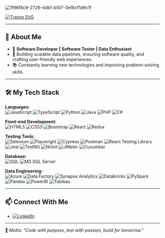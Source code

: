 ![1f96f8c9-2726-4db1-b107-3e16cf1d9c1f](https://github.com/user-attachments/assets/3069910d-6a60-45fb-9108-2b8b8f2721f8)

<a href="https://git.io/typing-svg"><img src="https://readme-typing-svg.demolab.com?font=Fira+Code&pause=1000&width=435&lines=Code+with+purpose,;test+with+passion,;build+for+tomorrow." alt="Typing SVG" /></a>

---

## 🚀 About Me
- 🧠 **Software Developer | Software Tester | Data Enthusiast**
- 🌟 Building scalable data pipelines, ensuring software quality, and crafting user-friendly web experiences.
- 📚 Constantly learning new technologies and improving problem-solving skills.

---

## 🛠️ My Tech Stack

**Languages:**  
![JavaScript](https://img.shields.io/badge/-JavaScript-000?&logo=javascript) 
![TypeScript](https://img.shields.io/badge/-TypeScript-000?&logo=typescript)
![Python](https://img.shields.io/badge/-Python-000?&logo=python)
![Java](https://img.shields.io/badge/-Java-000?&logo=java)
![PHP](https://img.shields.io/badge/-PHP-000?&logo=php)
![C#](https://img.shields.io/badge/-CSharp-000?&logo=csharp)

**Front-end Development:**  
![HTML5](https://img.shields.io/badge/-HTML5-000?&logo=html5)
![CSS3](https://img.shields.io/badge/-CSS3-000?&logo=css3)
![Bootstrap](https://img.shields.io/badge/-Bootstrap-000?&logo=bootstrap)
![React](https://img.shields.io/badge/-React-000?&logo=react)
![Redux](https://img.shields.io/badge/-Redux-000?&logo=redux)

**Testing Tools:**  
![Selenium](https://img.shields.io/badge/-Selenium-000?&logo=selenium)
![Playwright](https://img.shields.io/badge/-Playwright-000?&logo=microsoft)
![Cypress](https://img.shields.io/badge/-Cypress-000?&logo=cypress)
![Postman](https://img.shields.io/badge/-Postman-000?&logo=postman)
![React Testing Library](https://img.shields.io/badge/-React%20Testing%20Library-000?&logo=testinglibrary)
![Jest](https://img.shields.io/badge/-Jest-000?&logo=jest)
![TestNG](https://img.shields.io/badge/-TestNG-000?&logo=apache)
![NUnit](https://img.shields.io/badge/-NUnit-000?&logo=dotnet)
![JMeter](https://img.shields.io/badge/-JMeter-000?&logo=apachejmeter)
![Cucumber](https://img.shields.io/badge/-Cucumber-000?&logo=cucumber)

**Database:**  
![SQL](https://img.shields.io/badge/-SQL-000?&logo=postgresql)
![MS SQL Server](https://img.shields.io/badge/-MS%20SQL%20Server-000?&logo=microsoftsqlserver)

**Data Engineering:**  
![Azure](https://img.shields.io/badge/-Azure-000?&logo=microsoftazure)
![Data Factory](https://img.shields.io/badge/-Azure%20Data%20Factory-000?&logo=microsoftazure)
![Synapse Analytics](https://img.shields.io/badge/-Azure%20Synapse-000?&logo=microsoftazure)
![Databricks](https://img.shields.io/badge/-Databricks-000?&logo=databricks)
![PySpark](https://img.shields.io/badge/-PySpark-000?&logo=apachespark)
![Pandas](https://img.shields.io/badge/-Pandas-000?&logo=pandas)
![PowerBI](https://img.shields.io/badge/-PowerBI-000?&logo=powerbi)
![Tableau](https://img.shields.io/badge/-Tableau-000?&logo=tableau)

---

## 📫 Connect With Me

- [![LinkedIn](https://img.shields.io/badge/-LinkedIn-0A66C2?style=flat&logo=linkedin&logoColor=white)](https://www.linkedin.com/in/sinan-dumandzha/)

---

🚀 Motto: _"Code with purpose, test with passion, build for tomorrow."_
